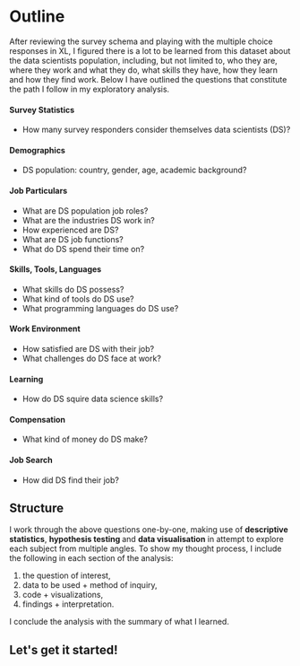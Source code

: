 # Outline

After reviewing the survey schema and playing with the multiple choice responses in XL, I figured there is a lot to be learned from this dataset about the data scientists population, including, but not limited to, who they are, where they work and what they do, what skills they have, how they learn and how they find work. Below I have outlined the questions that constitute the path I follow in my exploratory analysis.

#### Survey Statistics
- How many survey responders consider themselves data scientists (DS)?

#### Demographics
 - DS population: country, gender, age, academic background?

#### Job Particulars
 - What are DS population job roles? <br>
 - What are the industries DS work in? <br>
 - How experienced are DS? <br>
 - What are DS job functions? <br>
 - What do DS spend their time on? <br>

#### Skills, Tools, Languages
 - What skills do DS possess? <br>
 - What kind of tools do DS use? <br>
 - What programming languages do DS use?

#### Work Environment
 - How satisfied are DS with their job? <br>
 - What challenges do DS face at work?

#### Learning
 - How do DS squire data science skills?

#### Compensation
 - What kind of money do DS make?

#### Job Search
 - How did DS find their job?
 

## Structure

I work through the above questions one-by-one, making use of <b>descriptive statistics</b>, <b>hypothesis testing </b> and <b>data visualisation</b> in attempt to explore each subject from multiple angles. To show my thought process, I include the following in each section of the analysis: <br>
1. the question of interest,
2. data to be used + method of inquiry,
3. code + visualizations,
4. findings + interpretation.

I conclude the analysis with the summary of what I learned.

## Let's get it started!
